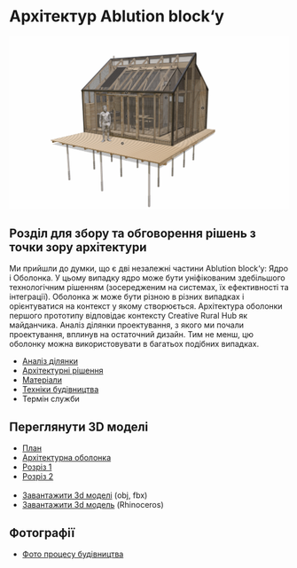 # Архітектур Аblution block‘у
![alt text](https://github.com/Lifesystems-Laboratory/ablution-block/blob/main/architecture/AB_general_view.jpg?raw=true)

## Розділ для збору та обговорення рішень з точки зору архітектури

Ми прийшли до думки, що є дві незалежні частини Аblution block‘у: Ядро і Оболонка. У цьому випадку ядро може бути уніфікованим здебільшого технологічним рішенням (зосередженим на системах, їх ефективності та інтеграції). Оболонка ж може бути різною в різних випадках і орієнтуватися на контекст у якому створюється. Архітектура оболонки першого прототипу відповідає контексту Creative Rural Hub як майданчика. Аналіз ділянки проектування, з якого ми почали проектування, вплинув на остаточний дизайн. Тим не менш, цю оболонку можна використовувати в багатьох подібних випадках.

* [Аналіз ділянки](https://github.com/Lifesystems-Laboratory/ablution-block/tree/main/architecture/Site%20analysis)
* [Архітектурні рішення](https://github.com/Lifesystems-Laboratory/ablution-block/tree/main/architecture/Architectural%20solutions)
* [Матеріали](https://github.com/Lifesystems-Laboratory/ablution-block/tree/main/architecture/Materials)
* [Техніки будівництва](https://github.com/Lifesystems-Laboratory/ablution-block/tree/main/architecture/Building%20Techniques)
* Термін служби

## Переглянути 3D моделі

* [План](https://sketchfab.com/3d-models/ablution-block-floorplan-c5ae04f936dc4956b3c995a6bc6e64b7)
* [Архітектурна оболонка](https://sketchfab.com/3d-models/ablution-block-architectural-shell-b237fb83927446d3bd272c5d6781d266)
* [Розріз 1](https://sketchfab.com/3d-models/ablution-block-section-1-a9536ec7c8124eaa8b032453d974989e)
* [Розріз 2](https://sketchfab.com/3d-models/ablution-block-section-2-dded0e86c08f41798daaf77d6c7681b1)
<br/><br/>
* [Завантажити 3d моделі](https://drive.google.com/drive/u/2/folders/15KkdQlHhQRDj7emW6rTR81xcFwVz1Tde) (obj, fbx)
* [Завантажити 3d модель](https://drive.google.com/drive/u/2/folders/1bNbhkChx5Hc6ioeDLcWsK2XGiT8ibK4o) (Rhinoceros)

## Фотографії

* [Фото процесу будівництва](https://drive.google.com/drive/u/1/folders/1rYf8zp9G5UQb9Y1V-cJ2JYI0VIoj4EjY)
